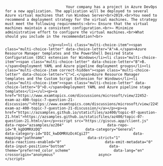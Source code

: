 <p class="card-text">
							
								Your company has a project in Azure DevOps for a new application. The application will be deployed to several Azure virtual machines that run Windows Server<br>2019.<br>You need to recommend a deployment strategy for the virtual machines. The strategy must meet the following requirements:<br>✑ Ensure that the virtual machines maintain a consistent configuration.<br>✑ Minimize administrative effort to configure the virtual machines.<br>What should you include in the recommendation?<br>
							
						</p><ul><li class="multi-choice-item"><span class="multi-choice-letter" data-choice-letter="A">A.</span>Azure Resource Manager templates and the PowerShell Desired State Configuration (DSC) extension for Windows</li><li class="multi-choice-item"><span class="multi-choice-letter" data-choice-letter="B">B.</span>Deployment YAML and Azure pipeline deployment groups</li><li class="multi-choice-item correct-hidden"><span class="multi-choice-letter" data-choice-letter="C">C.</span>Azure Resource Manager templates and the Custom Script Extension for Windows</li><li class="multi-choice-item"><span class="multi-choice-letter" data-choice-letter="D">D.</span>Deployment YAML and Azure pipeline stage templates</li></ul><p><a href="https://www.examtopics.com/discussions/microsoft/view/22452-exam-az-400-topic-7-question-21-discussion/">https://www.examtopics.com/discussions/microsoft/view/22452-exam-az-400-topic-7-question-21-discussion/</a></p><p><a href="https://azsamples.github.io/staticfiles/az400/topic-07-question-21.html">https://azsamples.github.io/staticfiles/az400/topic-07-question-21.html</a></p><script src="https://giscus.app/client.js"                    data-repo="azsamples/az204"                    data-repo-id="R_kgDOMRXzDQ"                    data-category="General"                    data-category-id="DIC_kwDOMRXzDc4Cgi27"                    data-mapping="pathname"                    data-strict="1"                    data-reactions-enabled="0"                    data-emit-metadata="0"                    data-input-position="bottom"                    data-theme="preferred_color_scheme"                    data-lang="en"                    crossorigin="anonymous"                    async>                    </script>
